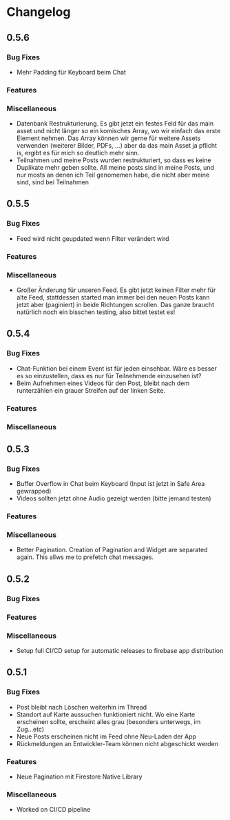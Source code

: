 # Changelog 

## 0.5.6

### Bug Fixes
- Mehr Padding für Keyboard beim Chat

### Features

### Miscellaneous
- Datenbank Restrukturierung. Es gibt jetzt ein festes Feld für das main asset und nicht länger so ein komisches Array, wo wir einfach das erste Element nehmen. Das Array können wir gerne für weitere Assets verwenden (weiterer Bilder, PDFs, ...) aber da das main Asset ja pflicht is, ergibt es für mich so deutlich mehr sinn.
- Teilnahmen und meine Posts wurden restrukturiert, so dass es keine Duplikate mehr geben sollte. All meine posts sind in meine Posts, und nur mosts an denen ich Teil genomemen habe, die nicht aber meine sind, sind bei Teilnahmen



## 0.5.5

### Bug Fixes
- Feed wird nicht geupdated wenn Filter verändert wird

### Features

### Miscellaneous
- Großer Änderung für unseren Feed. Es gibt jetzt keinen Filter mehr für alte Feed, stattdessen started man immer bei den neuen Posts kann jetzt aber (paginiert) in beide Richtungen scrollen. Das ganze braucht natürlich noch ein bisschen testing, also bittet testet es!



## 0.5.4

### Bug Fixes
- Chat-Funktion bei einem Event ist für jeden einsehbar. Wäre es besser es so einzustellen, dass es nur für Teilnehmende einzusehen ist?
- Beim Aufnehmen eines Videos für den Post, bleibt nach dem runterzählen ein grauer Streifen auf der linken Seite.

### Features

### Miscellaneous



## 0.5.3

### Bug Fixes
- Buffer Overflow in Chat beim Keyboard (Input ist jetzt in Safe Area gewrapped)
- Videos sollten jetzt ohne Audio gezeigt werden (bitte jemand testen)

### Features

### Miscellaneous
- Better Pagination. Creation of Pagination and Widget are separated again. This allws me to prefetch chat messages.



## 0.5.2

### Bug Fixes

### Features

### Miscellaneous
- Setup full CI/CD setup for automatic releases to firebase app distribution



## 0.5.1

### Bug Fixes
- Post bleibt nach Löschen weiterhin im Thread
- Standort auf Karte aussuchen funktioniert nicht. Wo eine Karte erscheinen sollte, erscheint alles grau (besonders unterwegs, im Zug...etc)
- Neue Posts erscheinen nicht im Feed ohne Neu-Laden der App
- Rückmeldungen an Entwickler-Team können nicht abgeschickt werden

### Features
- Neue Pagination mit Firestore Native Library

### Miscellaneous
- Worked on CI/CD pipeline